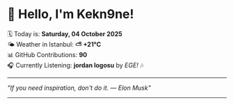 # 👋 Hello, I'm Kekn9ne!

🗓️ Today is: **Saturday, 04 October 2025**  
🌤️ Weather in Istanbul: **⛅️  +21°C**  
📊 GitHub Contributions: **90**  
🎧 Currently Listening: **jordan logosu** by *EGE!* 🎶

---

_"If you need inspiration, don't do it. — *Elon Musk*"_

---
